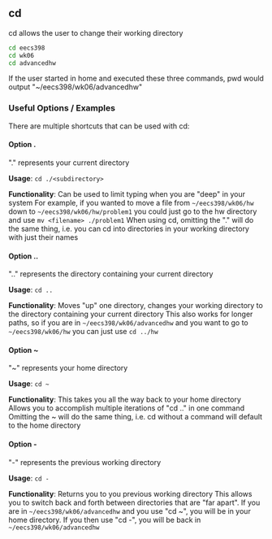 ---
---

cd
-------

cd allows the user to change their working directory

~~~ bash
cd eecs398
cd wk06
cd advancedhw
~~~
If the user started in home and executed these three commands,
pwd would output "~/eecs398/wk06/advancedhw"

<!--more-->

### Useful Options / Examples

There are multiple shortcuts that can be used with cd:
  
  
#### Option .

"." represents your current directory

__Usage__:
`cd ./<subdirectory>`

__Functionality__:
Can be used to limit typing when you are "deep" in your system
For example, if you wanted to move a file from
`~/eecs398/wk06/hw`
down to
`~/eecs398/wk06/hw/problem1`
you could just go to the hw directory and use 
`mv <filename> ./problem1`
When using cd, omitting the "." will do the same thing, i.e. you can
cd into directories in your working directory with just their names
  
  
#### Option ..

".." represents the directory containing your current directory

__Usage__:
`cd ..`

__Functionality__:
Moves "up" one directory, changes your working directory to the directory 
containing your current directory 
This also works for longer paths, so if you are in 
`~/eecs398/wk06/advancedhw`
and you want to go to 
`~/eecs398/wk06/hw`
you can just use
`cd ../hw`
  
  
#### Option ~

"~" represents your home directory

__Usage__:
`cd ~`

__Functionality__:
This takes you all the way back to your home directory
Allows you to accomplish multiple iterations of "cd .." in one command
Omitting the ~ will do the same thing, i.e. cd without a command will 
default to the home directory
  
  
#### Option -

"-" represents the previous working directory

__Usage__:
`cd -`

__Functionality__:
Returns you to you previous working directory
This allows you to switch back and forth between directories
that are "far apart".  If you are in
`~/eecs398/wk06/advancedhw`
and you use "cd ~", you will be in your home directory.  If you then
use "cd -", you will be back in 
`~/eecs398/wk06/advancedhw`
